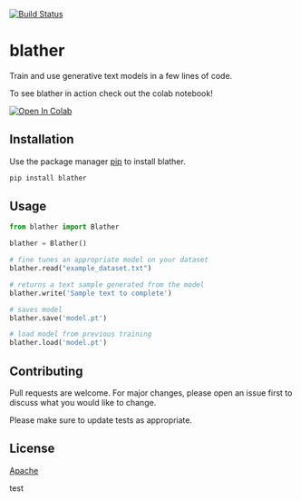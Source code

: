[![Build Status](https://app.travis-ci.com/bigthonk/blather.svg?branch=main)](https://app.travis-ci.com/bigthonk/blather)

# blather

Train and use generative text models in a few lines of code.

To see blather in action check out the colab notebook!

[![Open In Colab](https://colab.research.google.com/assets/colab-badge.svg)](https://colab.research.google.com/github/bigthonk/blather_demo/blob/main/BlatherDemo.ipynb)


## Installation

Use the package manager [pip](https://pip.pypa.io/en/stable/) to install blather. 
```bash
pip install blather
```

## Usage

```python
from blather import Blather

blather = Blather()

# fine tunes an appropriate model on your dataset
blather.read("example_dataset.txt")

# returns a text sample generated from the model
blather.write('Sample text to complete')

# saves model
blather.save('model.pt')

# load model from previous training
blather.load('model.pt')
```

## Contributing
Pull requests are welcome. For major changes, please open an issue first to discuss what you would like to change.

Please make sure to update tests as appropriate.

## License
[Apache](https://choosealicense.com/licenses/apache-2.0/)

test
